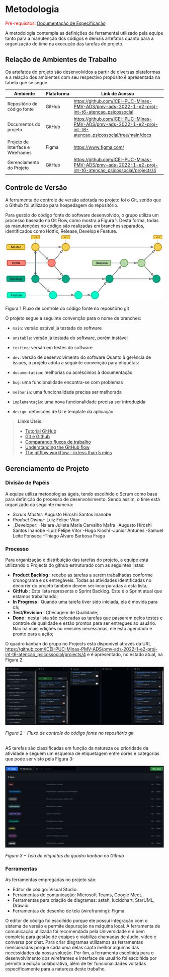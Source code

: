 
# Metodologia

<span style="color:red">Pré-requisitos: <a href="2-Especificação do Projeto.md"> Documentação de Especificação</a></span>

A  metodologia  contempla  as  definições  de  ferramental  utilizado  pela  equipe  tanto  para  a manutenção dos códigos e demais artefatos quanto para a organização do time na execução das tarefas do projeto.

## Relação de Ambientes de Trabalho
Os artefatos do projeto são desenvolvidos a partir de diversas plataformas e a relação dos ambientes com seu respectivo propósito é apresentada na tabela que se segue.

Ambiente  | Plataforma  | Link de Acesso
--------- | ----------- | ---------------
Repositório de código fonte  | GitHub  | https://github.com/ICEI-PUC-Minas-PMV-ADS/pmv-ads-2022-1-e2-proj-int-t6-atencao_psicossocial
Documentos do projeto        | GitHub  | https://github.com/ICEI-PUC-Minas-PMV-ADS/pmv-ads-2022-1-e2-proj-int-t6-atencao_psicossocial/tree/main/docs
Projeto de Interface e  Wireframes | Figma | https://www.figma.com/
Gerenciamento do Projeto  | GitHub  | https://github.com/ICEI-PUC-Minas-PMV-ADS/pmv-ads-2022-1-e2-proj-int-t6-atencao_psicossocial/projects/4


## Controle de Versão
A ferramenta de controle de versão adotada no projeto foi o Git, sendo que o Github foi utilizado para hospedagem do repositório.

Para gestão do código fonte do software desenvolvido, o grupo utiliza um processo baseado no Git Flow, como mostra a Figura 1. Desta forma, todas as manutenções no código são realizadas em branches separados, identificados como Hotfix, Release, Develop e Feature.  
![GitFlow](img/Metodologia-gitFlow.png)

Figura 1 Fluxo de controle do código fonte no repositório git


O projeto segue a seguinte convenção para o nome de branches:

- `main`: versão estável já testada do software
- `unstable`: versão já testada do software, porém instável
- `testing`: versão em testes do software
- `dev`: versão de desenvolvimento do software
Quanto à gerência de issues, o projeto adota a seguinte convenção para etiquetas:

- `documentation`: melhorias ou acréscimos à documentação
- `bug`: uma funcionalidade encontra-se com problemas
- `melhoria`: uma funcionalidade precisa ser melhorada
- `implementação`: uma nova funcionalidade precisa ser introduzida
- `design`: definições de UI e template da aplicação


> **Links Úteis**:
> - [Tutorial GitHub](https://guides.github.com/activities/hello-world/)
> - [Git e Github](https://www.youtube.com/playlist?list=PLHz_AreHm4dm7ZULPAmadvNhH6vk9oNZA)
>  - [Comparando fluxos de trabalho](https://www.atlassian.com/br/git/tutorials/comparing-workflows)
> - [Understanding the GitHub flow](https://guides.github.com/introduction/flow/)
> - [The gitflow workflow - in less than 5 mins](https://www.youtube.com/watch?v=1SXpE08hvGs)

## Gerenciamento de Projeto

### Divisão de Papéis

A equipe utiliza metodologias ágeis, tendo escolhido o Scrum como base para definição do processo de desenvolvimento.
Sendo assim, o time está organizado da seguinte maneira:

* _Scrum Master_: Augusto Hiroshi Santos Inanobe
* _Product Owner_: Luiz Felipe Vitor
* _Developer:
 -Naiara Julieta Maria Carvalho Mafra
-Augusto Hiroshi Santos Inanobe
-Luiz Felipe Vitor
-Hugo Kioshi
-Junior Antunes
-Samuel Leite Fonseca
-Thiago Álvaro Barbosa Fraga

### Processo
Para organização e distribuição das tarefas do projeto, a equipe está utilizando o Projects do github estruturado com as seguintes listas:
* **Product Backlog** : recebe as tarefas a serem trabalhadas conforme cronograma e os entregáveis. Todas as atividades identificadas no decorrer do projeto também devem ser incorporadas a esta lista;
* **GitHub** : Esta lista representa o Sprint Backlog. Este é o Sprint atual que estamos trabalhando;
* **In Progress** : Quando uma tarefa tiver sido iniciada, ela é movida para cá;
* **Test/Revision** : Checagem de Qualidade;
* **Done** : nesta lista são colocadas as tarefas que passaram pelos testes e controle de qualidade e estão prontos para ser entregues ao usuário. Não há mais edições ou revisões necessárias, ele está agendado e pronto para a ação;

O quadro kanban do grupo no Projects está disponível através da URL https://github.com/ICEI-PUC-Minas-PMV-ADS/pmv-ads-2022-1-e2-proj-int-t6-atencao_psicossocial/projects/4 e é apresentado, no estado atual, na Figura 2.

![Figura 3](img/kanban.png)

*Figura 2 – Fluxo de controle do código fonte no repositório git* 

\
  AS tarefas são classificadas em função da natureza ou prioridade da atividade e seguem um esquema de etiquetagem entre cores e categorias que pode ser visto pela Figura 3:

  ![Figura 3](img/etiquetaskanban.png)

  *Figura 3 – Tela de etiquetas do quadro kanban no Github*



### Ferramentas

As ferramentas empregadas no projeto são:

- Editor de código: Visual Studio.
- Ferramentas de comunicação: Microsoft Teams, Google Meet.
- Ferramentas para criação de diagramas: astah, lucidchart, StarUML, Draw.io.
- Ferramentas de desenho de tela (wireframing): Figma.

O editor de código foi escolhido porque ele possui integração com o sistema de versão e permite depuração na máquina local. A ferramenta de comunicação utilizada foi recomendada pela Universidade e é bem completa para gestão de equipes e viabiliza chamadas de áudio, vídeo e conversa por chat. Para criar diagramas utilizamos as ferramentas mencionadas porque cada uma delas capta melhor algumas das necessidades da nossa solução. Por fim, a ferramenta escolhida para o desenvolvimento dos wireframes e interface de usuário foi escolhida por permitir a edição colaborativa, além de ter funcionalidades voltadas especificamente para a natureza deste trabalho.
